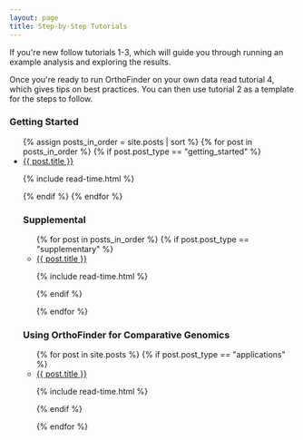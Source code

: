 ```yaml
---
layout: page
title: Step-by-Step Tutorials
---
```


If you're new follow tutorials 1-3, which will guide you through running an example analysis and exploring the results.

Once you're ready to run OrthoFinder on your own data read tutorial 4, which gives tips on best practices. You can then use tutorial 2 as a template for the steps to follow.

<h3>Getting Started</h3>
<ul class="posts">
  {% assign posts_in_order = site.posts | sort %}
  {% for post in posts_in_order %}
    {% if post.post_type == "getting_started" %}
    <li itemscope>
      <a href="{{ site.github.url }}{{ post.url }}">{{ post.title }}</a>
      <p class="post-date"><span><i class="fa fa-clock-o" aria-hidden="true"></i> {% include read-time.html %}</span></p>
    </li>
    {% endif %}
  {% endfor %}

<h3>Supplemental</h3>
<ul class="posts">
  {% for post in posts_in_order %}
    {% if post.post_type == "supplementary" %}
    <li itemscope>
      <a href="{{ site.github.url }}{{ post.url }}">{{ post.title }}</a>
      <p class="post-date"><span><i class="fa fa-clock-o" aria-hidden="true"></i> {% include read-time.html %}</span></p>
    </li>
    {% endif %}

  {% endfor %}
</ul>

<h3>Using OrthoFinder for Comparative Genomics</h3>
<ul class="posts">
  {% for post in site.posts %}
    {% if post.post_type == "applications" %}
    <li itemscope>
      <a href="{{ site.github.url }}{{ post.url }}">{{ post.title }}</a>
      <p class="post-date"><span><i class="fa fa-clock-o" aria-hidden="true"></i> {% include read-time.html %}</span></p>
    </li>
    {% endif %}

  {% endfor %}
</ul>

